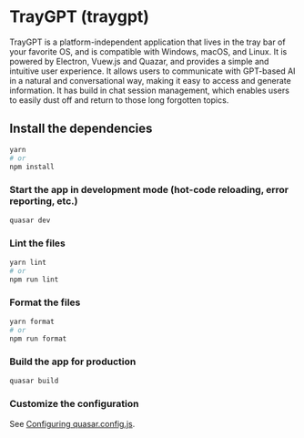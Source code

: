 # TrayGPT (traygpt)

TrayGPT is a platform-independent application that lives in the tray bar of your favorite OS, and is compatible with Windows, macOS, and Linux. It is powered by Electron, Vuew.js and Quazar, and provides a simple and intuitive user experience. It allows users to communicate with GPT-based AI in a natural and conversational way, making it easy to access and generate information. It has build in chat session management, which enables users to easily dust off and return to those long forgotten topics.

## Install the dependencies
```bash
yarn
# or
npm install
```

### Start the app in development mode (hot-code reloading, error reporting, etc.)
```bash
quasar dev
```


### Lint the files
```bash
yarn lint
# or
npm run lint
```


### Format the files
```bash
yarn format
# or
npm run format
```



### Build the app for production
```bash
quasar build
```

### Customize the configuration
See [Configuring quasar.config.js](https://v2.quasar.dev/quasar-cli-vite/quasar-config-js).
